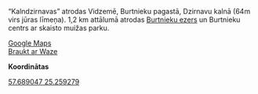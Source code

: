 “Kalndzirnavas” atrodas Vidzemē, Burtnieku pagastā, Dzirnavu kalnā (64m virs jūras līmeņa). 1,2 km attālumā atrodas [Burtnieku ezers](https://www.burtniekunovads.lv/public/lat/turisms/dabas_objekti/burtnieku_ezers1/) un Burtnieku centrs ar skaisto muižas parku.


<a href="#" target="_blank">Google Maps</a>
<br>
<a href="https://www.waze.com/ul?ll=57.68928157%2C25.25751945&navigate=yes&zoom=17" target="_blank">Braukt ar Waze</a>

**Koordinātas**

<a href="https://www.google.com/maps/place/57%C2%B041'20.7%22N+25%C2%B015'33.5%22E/@57.6890918,25.2571026,553m/data=!3m2!1e3!4b1!4m6!3m5!1s0x0:0x0!7e2!8m2!3d57.689089!4d25.2592957?hl=lv">57.689047 25.259279</a>